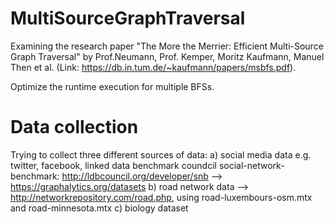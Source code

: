 # MultiSourceGraphTraversal

Examining the research paper "The More the Merrier: Efficient Multi-Source Graph Traversal" by Prof.Neumann, Prof. Kemper, Moritz Kaufmann, Manuel Then et al. (Link: https://db.in.tum.de/~kaufmann/papers/msbfs.pdf).

Optimize the runtime execution for multiple BFSs.

# Data collection

Trying to collect three different sources of data:
a) social media data e.g. twitter, facebook, linked data benchmark coundcil social-network-benchmark: http://ldbcouncil.org/developer/snb
        --> https://graphalytics.org/datasets
b) road network data
        --> http://networkrepository.com/road.php, using road-luxembours-osm.mtx and road-minnesota.mtx
c) biology dataset